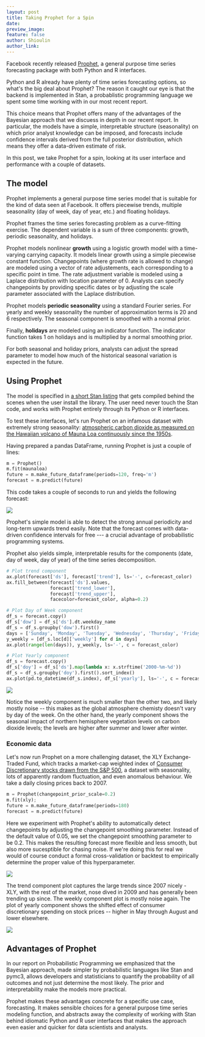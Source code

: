 ```yaml
---
layout: post
title: Taking Prophet for a Spin
date: 
preview_image: 
feature: false
author: Shioulin
author_link: 
---
```


Facebook recently released
[Prophet](https://facebookincubator.github.io/prophet/), a general purpose time
series forecasting package with both Python and R interfaces.

Python and R already have plenty of time series forecasting options, so what's
the big deal about Prophet? The reason it caught our eye is that the backend is
implemented in Stan, a probablistic programming language we spent some time
working with in our most recent report.

This choice means that Prophet offers many of the advantages of the Bayesian
approach that we discuess in depth in our recent report. In particular, the
models have a simple, interpretable structure (seasonality) on which prior
analyst knowledge can be imposed, and forecasts include confidence intervals
derived from the full posterior distribution, which means they offer a
data-driven estimate of risk.

In this post, we take Prophet for a spin, looking at its user interface and
performance with a couple of datasets.

## The model

Prophet implements a general purpose time series model that is suitable for the
kind of data seen at Facebook. It offers piecewise trends, multiple seasonality
(day of week, day of year, etc.) and floating holidays.

Prophet frames the time series forecasting problem as a curve-fitting exercise.
The dependent variable is a sum of three components: growth, periodic
seasonality, and holidays.

Prophet models nonlinear **growth** using a logistic growth model with a
time-varying carrying capacity. It models linear growth using a simple
piecewise constant function. Changepoints (where growth rate is allowed to
change) are modeled using a vector of rate adjustements, each corresponding to
a specific point in time. The rate adjustment variable is modeled using a
Laplace distribution with location parameter of 0. Analysts can specify
changepoints by providing specific dates or by adjusting the scale parameter
associated with the Laplace distribution. 

Prophet models **periodic seasonality** using a standard Fourier series. For
yearly and weekly seasonality the number of approximation terms is 20 and 6
respectively. The seasonal component is smoothed with a normal prior. 

Finally, **holidays** are modeled using an indicator function. The indicator
function takes 1 on holidays and is multiplied by a normal smoothing prior.

For both seasonal and holiday priors, analysts can adjust the spread parameter
to model how much of the historical seasonal variation is expected in the
future. 

## Using Prophet

The model is specified in [a short Stan
listing](https://github.com/facebookincubator/prophet/blob/master/python/stan/unix/prophet_linear_growth.stan)
that gets compiled behind the scenes when the user install the library. The
user need never touch the Stan code, and works with Prophet entirely through
its Python or R interfaces.

To test these interfaces, let's run Prophet on an infamous dataset with extremely
strong seasonality: [atmospheric carbon dioxide as measured on the Hawaiian
volcano of Mauna Loa continuously since the
1950s](https://www.esrl.noaa.gov/gmd/ccgg/trends/full.html).

Having prepared a pandas DataFrame, running Prophet is just a couple of lines:

```python
m = Prophet()
m.fit(maunaloa)
future = m.make_future_dataframe(periods=120, freq='m')
forecast = m.predict(future)
```

This code takes a couple of seconds to run and yields the following forecast:

![](maunaforecast.png)

Prophet's simple model is able to detect the strong annual periodicity and
long-term upwards trend easily. Note that the forecast comes with data-driven
confidence intervals for free --- a crucial advantage of probabilistic
programming systems.

Prophet also yields simple, interpretable results for the components (date, day
of week, day of year) of the time series decomposition.

```python
# Plot trend component
ax.plot(forecast['ds'], forecast['trend'], ls='-', c=forecast_color)
ax.fill_between(forecast['ds'].values,
                forecast['trend_lower'],
                forecast['trend_upper'],
                facecolor=forecast_color, alpha=0.2)
```
```python
# Plot Day of Week component
df_s = forecast.copy()
df_s['dow'] = df_s['ds'].dt.weekday_name
df_s = df_s.groupby('dow').first()
days = ['Sunday', 'Monday', 'Tuesday', 'Wednesday', 'Thursday', 'Friday', 'Saturday']
y_weekly = [df_s.loc[d]['weekly'] for d in days]
ax.plot(range(len(days)), y_weekly, ls='-', c = forecast_color)
```
```python
# Plot Yearly component
df_s = forecast.copy()
df_s['doy'] = df_s['ds'].map(lambda x: x.strftime('2000-%m-%d'))
df_s = df_s.groupby('doy').first().sort_index()
ax.plot(pd.to_datetime(df_s.index), df_s['yearly'], ls='-', c = forecast_color)
```
![](maunacomponent.png)

Notice the weekly component is much smaller than the other two, and likely
mostly noise -- this makes as the global atmosphere chemisty doesn't vary by
day of the week. On the other hand, the yearly component shows the seasonal
impact of northern hemisphere vegetation levels on carbon dioxide levels; the
levels are higher after summer and lower after winter.

### Economic data

Let's now run Prophet on a more challenging dataset, the XLY Exchange-Traded
Fund, which tracks a market-cap weighted index of [Consumer Discretionary
stocks drawn from the S&P 500](https://www.google.com/finance?chdnp=1&chdd=1&chds=1&chdv=1&chvs=maximized&chdeh=0&chfdeh=0&chdet=1490040000000&chddm=502044&chls=IntervalBasedLine&q=NYSEARCA:XLY&ntsp=0&ei=mxrQWLHDDpTAmgGSzKHgBw),
a dataset with seasonality, lots of apparently random fluctuation, and even
anomalous behaviour. We take a daily closing prices back to 2007.

```python
m = Prophet(changepoint_prior_scale=0.2)
m.fit(xly);
future = m.make_future_dataframe(periods=180)
forecast = m.predict(future)
```

Here we experiment with Prophet's ability to automatically detect changepoints
by adjusting the changepoint smoothing parameter. Instead of the default value
of 0.05, we set the changepoint smoothing parameter to be 0.2. This makes the
resulting forecast more flexible and less smooth, but also more sucesptible
for chasing noise. If we're doing this for real we would of course conduct a
formal cross-validation or backtest to empirically determine the proper value
of this hyperparameter.

![](XLYforecast.png)

The trend component plot captures the large trends since 2007 nicely - XLY, with the rest of the market, nose dived in 2009 and has generally been trending up since. The weekly component plot is mostly noise again. The plot of yearly component shows the shifted effect of consumer discretionary spending on stock prices -- higher in May through
August and lower elsewhere.  

![](XLYcomponent.png)

## Advantages of Prophet

In our report on Probabilistic Programming we emphasized that the Bayesian
approach, made simpler by probabilistic languages like Stan and pymc3, allows
developers and statisticians to quantify the probability of all outcomes and
not just determine the most likely. The prior and interpretability make the
models more practical.

Prophet makes these advantages concrete for a specific use case, forecasting.
It makes sensible choices for a general purpose time series modeling function,
and abstracts away the complexity of working with Stan behind idiomatic Python
and R user interfaces that makes the approach even easier and quicker for data
scientists and analysts.
